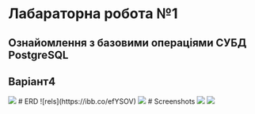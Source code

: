 # Лабараторна робота №1
## Ознайомлення з базовими операціями СУБД PostgreSQL
## Варіант4
<img src="https://ibb.co/fasFAA">
# ERD
![rels](https://ibb.co/efYSOV)
<img src="https://ibb.co/efYSOV">
# Screenshots
<img src="https://ibb.co/nkNOVA">
<img src="https://ibb.co/naGvcq">
